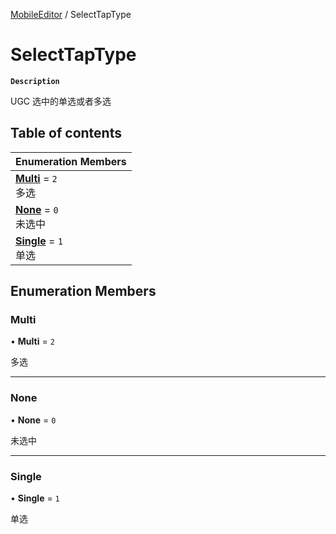 [MobileEditor](../modules/MobileEditor.MobileEditor.md) / SelectTapType

# SelectTapType <Badge type="tip" text="Enumeration" />

**`Description`**

UGC 选中的单选或者多选

## Table of contents

| Enumeration Members |
| :-----|
| **[Multi](MobileEditor.MobileEditor.SelectTapType.md#multi)** = ``2`` <br> 多选|
| **[None](MobileEditor.MobileEditor.SelectTapType.md#none)** = ``0`` <br> 未选中|
| **[Single](MobileEditor.MobileEditor.SelectTapType.md#single)** = ``1`` <br> 单选|

## Enumeration Members

### Multi

• **Multi** = ``2``

多选

___

### None

• **None** = ``0``

未选中

___

### Single

• **Single** = ``1``

单选
